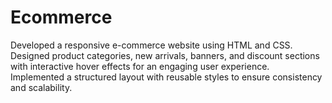 # Ecommerce
Developed a responsive e-commerce website using HTML and CSS. Designed product categories, new arrivals, banners, and discount sections with interactive hover effects for an engaging user experience. Implemented a structured layout with reusable styles to ensure consistency and scalability.
